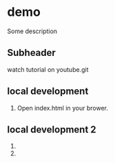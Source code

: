 # demo
Some description


## Subheader


watch tutorial on youtube.git

## local development
1. Open index.html in your brower.

## local development 2
1.
2. 
